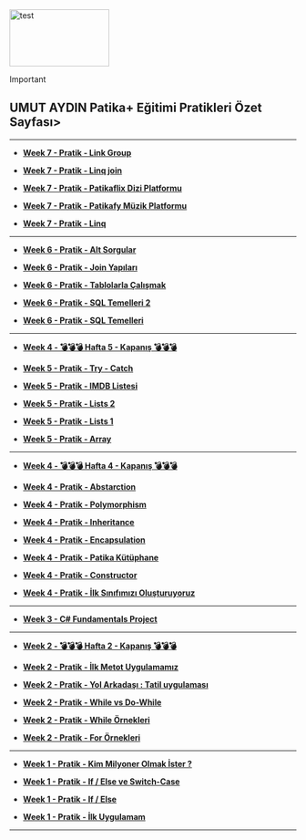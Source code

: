 
<img src="https://cdn.prod.website-files.com/6097e0eca1e875de53031ff6/6241a5ec363584013b7b1857_Patika%20logo%20(2).png" alt="test" width="175" height="100">

> [!IMPORTANT]
> ## UMUT AYDIN Patika+ Eğitimi Pratikleri Özet Sayfası>

<!-- 
----------------------------------------

+ **[Week 8 - C# FINAL PROJECT ](https://github.com/aydinumu/FundementalsProject)**

----------------------------------------
+ **[Week 7 - Pratik -  ](https://t3.ftcdn.net/jpg/05/17/31/54/360_F_517315479_5APCsHqS3fFO0NAHewzDu9XS8Y2PhLBy.jpg)**
--> 
----------------------------------------

+ **[Week 7 - Pratik - Link Group ](https://t3.ftcdn.net/jpg/05/17/31/54/360_F_517315479_5APCsHqS3fFO0NAHewzDu9XS8Y2PhLBy.jpg)**
  
+ **[Week 7 - Pratik - Linq join ](https://t3.ftcdn.net/jpg/05/17/31/54/360_F_517315479_5APCsHqS3fFO0NAHewzDu9XS8Y2PhLBy.jpg)**
  
+ **[Week 7 - Pratik - Patikaflix Dizi Platformu ](https://github.com/aydinumu/PatikaTasks/blob/main/patikaflix.cs)**
  
+ **[Week 7 - Pratik - Patikafy Müzik Platformu ](https://github.com/aydinumu/PatikaTasks/blob/main/patikafy.cs)**
 
+ **[Week 7 - Pratik - Linq](https://github.com/aydinumu/PatikaTasks/blob/main/linq.cs)**
  
----------------------------------------

+ **[Week 6 - Pratik - Alt Sorgular ](https://github.com/aydinumu/SQLTasks/tree/main)**
  
+ **[Week 6 - Pratik - Join Yapıları ](https://github.com/aydinumu/SQLTasks/tree/main)**
  
+ **[Week 6 - Pratik - Tablolarla Çalışmak ](https://github.com/aydinumu/SQLTasks/tree/main)**
  
+ **[Week 6 - Pratik - SQL Temelleri 2 ](https://github.com/aydinumu/SQLTasks/tree/main)**
 
+ **[Week 6 - Pratik - SQL Temelleri ](https://github.com/aydinumu/SQLTasks/tree/main)**
  
 
----------------------------------------

+ **[Week 4 - 💣💣💣 Hafta 5 - Kapanış 💣💣💣 ](https://github.com/aydinumu/PatikaTasks/blob/main/hafta5Kapanis.cs)** 

+ **[Week 5 - Pratik - Try - Catch ](https://github.com/aydinumu/PatikaTasks/blob/main/tryCatch.cs)**

+ **[Week 5 - Pratik - IMDB Listesi ](https://github.com/aydinumu/PatikaTasks/blob/main/imdbList.cs)**

+ **[Week 5 - Pratik - Lists 2 ](https://github.com/aydinumu/PatikaTasks/blob/main/lists2.cs)**

+ **[Week 5 - Pratik - Lists 1 ](https://github.com/aydinumu/PatikaTasks/blob/main/lists1.cs)**

+ **[Week 5 - Pratik - Array ](https://github.com/aydinumu/PatikaTasks/blob/main/array.cs)**


 ----------------------------------------

+ **[Week 4 - 💣💣💣 Hafta 4 - Kapanış 💣💣💣 ](https://github.com/aydinumu/PatikaTasks/blob/main/hafta4Kapanis.cs)** 

+ **[Week 4 - Pratik - Abstarction ](https://github.com/aydinumu/PatikaTasks/blob/main/abstraction.cs)**

+ **[Week 4 - Pratik - Polymorphism ](https://github.com/aydinumu/PatikaTasks/blob/main/polymorphism.cs)**

+ **[Week 4 - Pratik - Inheritance ](https://github.com/aydinumu/PatikaTasks/blob/main/inheritence.cs)**

+ **[Week 4 - Pratik - Encapsulation ](https://t3.ftcdn.net/jpg/05/17/31/54/360_F_517315479_5APCsHqS3fFO0NAHewzDu9XS8Y2PhLBy.jpg)**

+ **[Week 4 - Pratik - Patika Kütüphane ](https://github.com/aydinumu/PatikaTasks/blob/main/patikaKutuphane.cs)**

+ **[Week 4 - Pratik - Constructor ](https://github.com/aydinumu/PatikaTasks/blob/main/constructor.cs)**

+ **[Week 4 - Pratik - İlk Sınıfımızı Oluşturuyoruz](https://github.com/aydinumu/PatikaTasks/blob/main/firstClass.cs)**
  
 ----------------------------------------
  
+ **[Week 3 - C# Fundamentals Project ](https://github.com/aydinumu/FundementalsProject)**
  
 ----------------------------------------
 
+ **[Week 2 - 💣💣💣 Hafta 2 - Kapanış 💣💣💣](https://github.com/aydinumu/PatikaTasks/blob/main/hafta2Kapanis.cs)**

+ **[Week 2 - Pratik - İlk Metot Uygulamamız](https://github.com/aydinumu/PatikaTasks/blob/main/firstMethod.cs)**

+ **[Week 2 - Pratik - Yol Arkadaşı : Tatil uygulaması](https://github.com/aydinumu/PatikaTasks/blob/main/yolArkadasi.cs)**

+ **[Week 2 - Pratik - While vs Do-While](https://github.com/aydinumu/PatikaTasks/blob/main/whilevsdowhile.cs)**

+ **[Week 2 - Pratik - While Örnekleri ](https://github.com/aydinumu/PatikaTasks/blob/main/while.cs)** 

+ **[Week 2 - Pratik - For Örnekleri ](https://github.com/aydinumu/PatikaTasks/blob/main/for.cs)**
  
 ----------------------------------------
 
+ **[Week 1 - Pratik - Kim Milyoner Olmak İster ?](https://github.com/aydinumu/PatikaTasks/blob/main/milyoner.cs)**

+ **[Week 1 - Pratik - If / Else ve Switch-Case](https://github.com/aydinumu/PatikaTasks/blob/main/switchCase.cs)**

+ **[Week 1 - Pratik - If / Else](https://github.com/aydinumu/PatikaTasks/blob/main/ifElse.cs)**   

+ **[Week 1 - Pratik - İlk Uygulamam](https://github.com/aydinumu/PatikaTasks/blob/main/firstTask.cs)**
  
----------------------------------------
